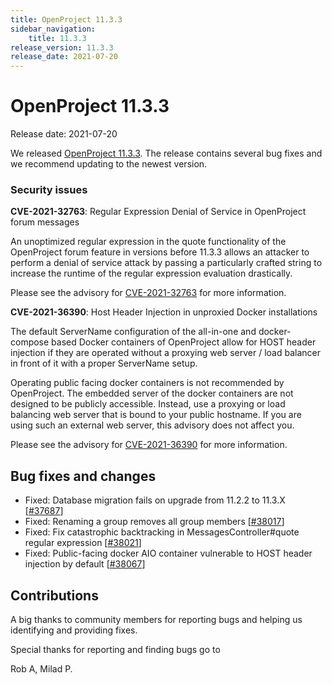 ```yaml
---
title: OpenProject 11.3.3
sidebar_navigation:
    title: 11.3.3
release_version: 11.3.3
release_date: 2021-07-20
---
```


# OpenProject 11.3.3

Release date: 2021-07-20

We released [OpenProject 11.3.3](https://community.openproject.org/versions/1484).
The release contains several bug fixes and we recommend updating to the newest version.

### Security issues

**CVE-2021-32763**: Regular Expression Denial of Service in OpenProject forum messages

An unoptimized regular expression in the quote functionality of the OpenProject forum feature in versions before 11.3.3 allows an attacker to perform a denial of service attack by passing a particularly crafted string to increase the runtime of the regular expression evaluation drastically.

Please see the advisory for [CVE-2021-32763](https://github.com/opf/openproject/security/advisories/GHSA-qqvp-j6gm-q56f) for more information.

**CVE-2021-36390**: Host Header Injection in unproxied Docker installations

The default ServerName configuration of the all-in-one and docker-compose based Docker containers of OpenProject allow for HOST header injection if they are operated without a proxying web server / load balancer in front of it with a proper ServerName setup.

Operating public facing docker containers is not recommended by OpenProject. The embedded server of the docker containers are not designed to be publicly accessible. Instead, use a proxying or load balancing web server that is bound to your public hostname. If you are using such an external web server, this advisory does not affect you.

Please see the advisory for [CVE-2021-36390](https://github.com/opf/openproject/security/advisories/GHSA-r8f8-pgg2-2c26) for more information.



<!--more-->
## Bug fixes and changes

- Fixed: Database migration fails on upgrade from 11.2.2 to 11.3.X \[[#37687](https://community.openproject.org/wp/37687)\]
- Fixed: Renaming a group removes all group members \[[#38017](https://community.openproject.org/wp/38017)\]
- Fixed: Fix catastrophic backtracking in MessagesController#quote regular expression \[[#38021](https://community.openproject.org/wp/38021)\]
- Fixed: Public-facing docker AIO container vulnerable to HOST header injection by default \[[#38067](https://community.openproject.org/wp/38067)\]

## Contributions
A big thanks to community members for reporting bugs and helping us identifying and providing fixes.

Special thanks for reporting and finding bugs go to

Rob A, Milad P.
